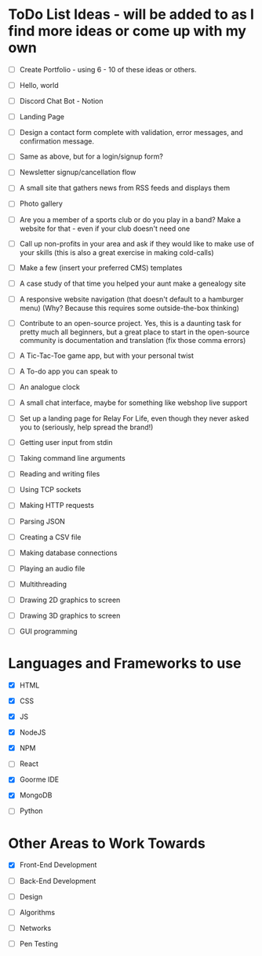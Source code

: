 ToDo List Ideas - will be added to as I find more ideas or come up with my own
======
  * [ ] Create Portfolio - using 6 - 10 of these ideas or others.
  * [ ] Hello, world
  * [ ] Discord Chat Bot - Notion
  * [ ] Landing Page
  * [ ] Design a contact form complete with validation, error messages, and confirmation message.
  * [ ] Same as above, but for a login/signup form?
  * [ ] Newsletter signup/cancellation flow
  * [ ] A small site that gathers news from RSS feeds and displays them
  * [ ] Photo gallery
  * [ ] Are you a member of a sports club or do you play in a band? Make a website for that - even if your club doesn't need one
  * [ ] Call up non-profits in your area and ask if they would like to make use of your skills (this is also a great exercise in making cold-calls)
  * [ ] Make a few (insert your preferred CMS) templates
  * [ ] A case study of that time you helped your aunt make a genealogy site
  * [ ] A responsive website navigation (that doesn't default to a hamburger menu) (Why? Because this requires some outside-the-box thinking)
  * [ ] Contribute to an open-source project. Yes, this is a daunting task for pretty much all beginners, but a great place to start in the open-source community is documentation and translation (fix those comma errors)
  * [ ] A Tic-Tac-Toe game app, but with your personal twist
  * [ ] A To-do app you can speak to
  * [ ] An analogue clock
  * [ ] A small chat interface, maybe for something like webshop live support
  * [ ] Set up a landing page for Relay For Life, even though they never asked you to (seriously, help spread the brand!)
  * [ ] Getting user input from stdin
  * [ ] Taking command line arguments
  * [ ] Reading and writing files
  * [ ] Using TCP sockets
  * [ ] Making HTTP requests
  * [ ] Parsing JSON
  * [ ] Creating a CSV file
  * [ ] Making database connections
  * [ ] Playing an audio file
  * [ ] Multithreading
  * [ ] Drawing 2D graphics to screen
  * [ ] Drawing 3D graphics to screen
  * [ ] GUI programming
  
  
Languages and Frameworks to use
======
  
   * [x] HTML
   * [x] CSS
   * [x] JS
   * [x] NodeJS
   * [x] NPM
   * [ ] React
   * [x] Goorme IDE
   * [x] MongoDB
   * [ ] Python
   
   
Other Areas to Work Towards
======

  * [x] Front-End Development
  * [ ] Back-End Development
  * [ ] Design
  * [ ] Algorithms
  * [ ] Networks
  * [ ] Pen Testing
   
